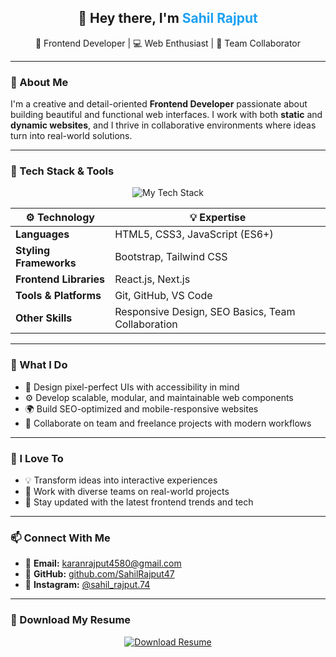 <h2 align="center">👋 Hey there, I'm <span style="color:#1DA1F2"><strong>Sahil Rajput</strong></span></h2>
<p align="center">🚀 Frontend Developer | 💻 Web Enthusiast | 🤝 Team Collaborator</p>

---

### 🌟 About Me  
I'm a creative and detail-oriented **Frontend Developer** passionate about building beautiful and functional web interfaces. I work with both **static** and **dynamic websites**, and I thrive in collaborative environments where ideas turn into real-world solutions.

---

### 🔧 Tech Stack & Tools  
<p align="center">
  <img src="https://skillicons.dev/icons?i=html,css,js,bootstrap,tailwind,react,nextjs,github,vscode" alt="My Tech Stack" />
</p>

| ⚙️ Technology         | 💡 Expertise                         |
|-----------------------|--------------------------------------|
| **Languages**         | HTML5, CSS3, JavaScript (ES6+)       |
| **Styling Frameworks**| Bootstrap, Tailwind CSS              |
| **Frontend Libraries**| React.js, Next.js                    |
| **Tools & Platforms** | Git, GitHub, VS Code                 |
| **Other Skills**      | Responsive Design, SEO Basics, Team Collaboration |

---

### 💼 What I Do
- 🎨 Design pixel-perfect UIs with accessibility in mind  
- ⚙️ Develop scalable, modular, and maintainable web components  
- 🌍 Build SEO-optimized and mobile-responsive websites  
- 🤝 Collaborate on team and freelance projects with modern workflows  

---

### 🤝 I Love To
- 💡 Transform ideas into interactive experiences  
- 👥 Work with diverse teams on real-world projects  
- 📖 Stay updated with the latest frontend trends and tech  

---

### 📫 Connect With Me
- 📧 **Email:** [karanrajput4580@gmail.com](mailto:karanrajput4580@gmail.com)  
- 🐙 **GitHub:** [github.com/SahilRajput47](https://github.com/SahilRajput47)  
- 📸 **Instagram:** [@sahil_rajput.74](https://instagram.com/sahil_rajput.74)

---

### 📄 Download My Resume
<p align="center">
  <a href="Sahil Frontend.pdf" target="_blank">
    <img src="https://img.shields.io/badge/Resume-Download-blue?style=for-the-badge&logo=adobeacrobatreader&logoColor=white" alt="Download Resume">
  </a>
</p>
